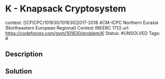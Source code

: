 # K - Knapsack Cryptosystem

contest: [[CFICPC/101630/101630|2017-2018 ACM-ICPC Northern Eurasia (Northeastern European Regional) Contest (NEERC 17)]]
url: https://codeforces.com/gym/101630/problem/K
Status: #UNSOLVED
Tags: #

## Description

## Solution

